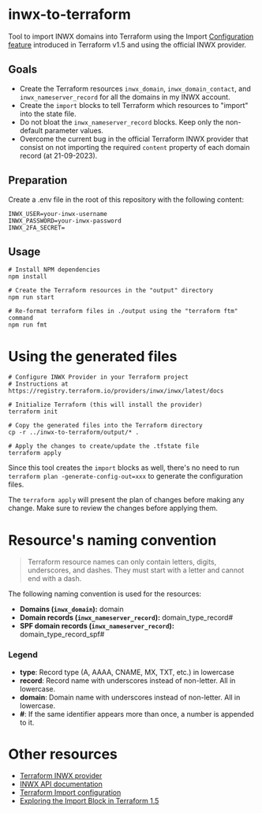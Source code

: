 # inwx-to-terraform

Tool to import INWX domains into Terraform using the Import [Configuration feature](https://developer.hashicorp.com/terraform/tutorials/state/state-import) introduced in Terraform v1.5 and using the official INWX provider.

## Goals

- Create the Terraform resources `inwx_domain`, `inwx_domain_contact`, and `inwx_nameserver_record` for all the domains in my INWX account.
- Create the `import` blocks to tell Terraform which resources to "import" into the state file.
- Do not bloat the `inwx_nameserver_record` blocks. Keep only the non-default parameter values.
- Overcome the current bug in the official Terraform INWX provider that consist on not importing the required `content` property of each domain record (at 21-09-2023).

## Preparation

Create a .env file in the root of this repository with the following content:

```
INWX_USER=your-inwx-username
INWX_PASSWORD=your-inwx-password
INWX_2FA_SECRET=
```

## Usage

```
# Install NPM dependencies
npm install

# Create the Terraform resources in the "output" directory
npm run start

# Re-format terraform files in ./output using the "terraform ftm" command
npm run fmt
```

# Using the generated files

```
# Configure INWX Provider in your Terraform project
# Instructions at https://registry.terraform.io/providers/inwx/inwx/latest/docs

# Initialize Terraform (this will install the provider)
terraform init

# Copy the generated files into the Terraform directory
cp -r ../inwx-to-terraform/output/* .

# Apply the changes to create/update the .tfstate file
terraform apply
```

Since this tool creates the `import` blocks as well, there's no need to run `terraform plan -generate-config-out=xxx` to generate the configuration files. 

The `terraform apply` will present the plan of changes before making any change. Make sure to review the changes before applying them.

# Resource's naming convention

> Terraform resource names can only contain letters, digits, underscores, and dashes. They must start with a letter and cannot end with a dash.

The following naming convention is used for the resources:

- **Domains (`inwx_domain`):** domain
- **Domain records (`inwx_nameserver_record`):** domain_type_record#
- **SPF domain records (`inwx_nameserver_record`):** domain_type_record_spf#

### Legend

- **type**: Record type (A, AAAA, CNAME, MX, TXT, etc.) in lowercase
- **record**: Record name with underscores instead of non-letter. All in lowercase.
- **domain**: Domain name with underscores instead of non-letter. All in lowercase.
- **#**: If the same identifier appears more than once, a number is appended to it.

# Other resources

- [Terraform INWX provider](https://registry.terraform.io/providers/inwx/inwx/latest/docs)
- [INWX API documentation](https://www.inwx.com/en/help/apidoc)
- [Terraform Import configuration](https://developer.hashicorp.com/terraform/tutorials/state/state-import)
- [Exploring the Import Block in Terraform 1.5](https://www.youtube.com/watch?v=znfh_00EDZ0)
